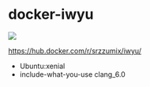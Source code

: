 # docker-iwyu

[![](https://images.microbadger.com/badges/image/srzzumix/iwyu.svg)](https://microbadger.com/images/srzzumix/iwyu "Get your own image badge on microbadger.com")

https://hub.docker.com/r/srzzumix/iwyu/

* Ubuntu:xenial
* include-what-you-use clang_6.0
